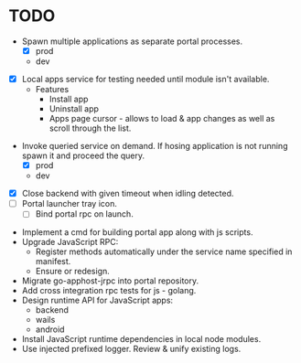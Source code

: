 # TODO

* Spawn multiple applications as separate portal processes.
  * [x] prod
  * dev
* [x] Local apps service for testing needed until module isn't available.
  * Features
    * Install app
    * Uninstall app
    * Apps page cursor - allows to load & app changes as well as scroll through the list.
* Invoke queried service on demand. If hosing application is not running spawn it and proceed the query.
  * [x] prod
  * dev
* [x] Close backend with given timeout when idling detected.
* [ ] Portal launcher tray icon.
  * [ ] Bind portal rpc on launch.
* Implement a cmd for building portal app along with js scripts.
* Upgrade JavaScript RPC:
  * Register methods automatically under the service name specified in manifest.
  * Ensure or redesign. 
* Migrate go-apphost-jrpc into portal repository.
* Add cross integration rpc tests for js - golang.
* Design runtime API for JavaScript apps:
  * backend
  * wails
  * android
* Install JavaScript runtime dependencies in local node modules.
* Use injected prefixed logger. Review & unify existing logs.